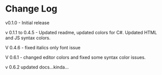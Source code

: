 # Change Log

v0.1.0 - Initial release

v 0.1.1 to 0.4.5 - Updated readme, updated colors for C#. Updated HTML and JS syntax colors. 

V 0.4.6 - fixed italics only font issue

V 0.6.1 - changed editor colors and fixed some syntax color issues. 

v 0.6.2 updated docs...kinda...